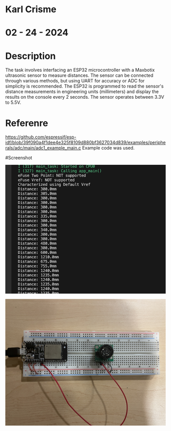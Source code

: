 # Karl Crisme
# 02 - 24 - 2024


# Description
The task involves interfacing an ESP32 microcontroller with a Maxbotix ultrasonic sensor to measure distances. The sensor can be connected through various methods, but using UART for accuracy or ADC for simplicity is recommended. The ESP32 is programmed to read the sensor's distance measurements in engineering units (millimeters) and display the results on the console every 2 seconds. The sensor operates between 3.3V to 5.5V.


# Referenre
https://github.com/espressif/esp-idf/blob/39f090a4f1dee4e325f8109d880bf3627034d839/examples/peripherals/adc/main/adc1_example_main.c
Example code was used.



#Screenshot

![Screenshot](ultramonitor.png)

![Screenshot](ultracircuit.png)
